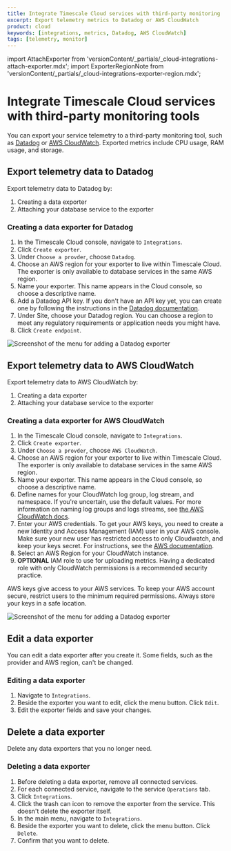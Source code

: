 ```yaml
---
title: Integrate Timescale Cloud services with third-party monitoring
excerpt: Export telemetry metrics to Datadog or AWS CloudWatch
product: cloud
keywords: [integrations, metrics, Datadog, AWS CloudWatch]
tags: [telemetry, monitor]
---
```


import AttachExporter from 'versionContent/_partials/_cloud-integrations-attach-exporter.mdx';
import ExporterRegionNote from 'versionContent/_partials/_cloud-integrations-exporter-region.mdx';

# Integrate Timescale Cloud services with third-party monitoring tools

You can export your service telemetry to a third-party monitoring tool, such as
[Datadog][datadog] or [AWS CloudWatch][cloudwatch]. Exported metrics include
CPU usage, RAM usage, and storage.

## Export telemetry data to Datadog

Export telemetry data to Datadog by:

1.  Creating a data exporter
1.  Attaching your database service to the exporter

<ExporterRegionNote />

<procedure>

### Creating a data exporter for Datadog

1.  In the Timescale Cloud console, navigate to `Integrations`.
1.  Click `Create exporter`.
1.  Under `Choose a provder`, choose `Datadog`.
1.  Choose an AWS region for your exporter to live within Timescale Cloud. The
    exporter is only available to database services in the same AWS region.
1.  Name your exporter. This name appears in the Cloud console, so choose a
    descriptive name.
1.  Add a Datadog API key. If you don't have an API key yet, you can create one
    by following the instructions in the [Datadog documentation][datadog-docs].
1.  Under Site, choose your Datadog region. You can choose a region to meet any
    regulatory requirements or application needs you might have.
1.  Click `Create endpoint`.

<img class="main-content__illustration"
src="https://s3.amazonaws.com/assets.timescale.com/docs/images/tsc-integrations-datadog.png"
alt="Screenshot of the menu for adding a Datadog exporter" />

</procedure>

<AttachExporter />

## Export telemetry data to AWS CloudWatch

Export telemetry data to AWS CloudWatch by:

1.  Creating a data exporter
1.  Attaching your database service to the exporter

<ExporterRegionNote />

<procedure>

### Creating a data exporter for AWS CloudWatch

1.  In the Timescale Cloud console, navigate to `Integrations`.
1.  Click `Create exporter`.
1.  Under `Choose a provder`, choose `AWS CloudWatch`.
1.  Choose an AWS region for your exporter to live within Timescale Cloud. The
    exporter is only available to database services in the same AWS region.
1.  Name your exporter. This name appears in the Cloud console, so choose a
    descriptive name.
1.  Define names for your CloudWatch log group, log stream, and namespace. If
    you're uncertain, use the default values. For more information on naming log
    groups and logs streams, see [the AWS CloudWatch
    docs][cloudwatch-log-naming].
1.  Enter your AWS credentials. To get your AWS keys, you need to create a new
    Identity and Access Management (IAM) user in your AWS console. Make sure
    your new user has restricted access to only Cloudwatch, and keep your keys
    secret. For instructions, see the [AWS documentation][aws-access-keys].
1.  Select an AWS Region for your CloudWatch instance.
1.  **OPTIONAL** IAM role to use for uploading metrics. Having a dedicated role
    with only CloudWatch permissions is a recommended security practice.

<highlight type="warning">
AWS keys give access to your AWS services. To keep your AWS account secure,
restrict users to the minimum required permissions. Always store your keys in a
safe location.
</highlight>

<img class="main-content__illustration"
src="https://s3.amazonaws.com/assets.timescale.com/docs/images/tsc-integrations-cloudwatch.png"
alt="Screenshot of the menu for adding a Datadog exporter" />

</procedure>

<AttachExporter />

## Edit a data exporter

You can edit a data exporter after you create it. Some fields, such as the
provider and AWS region, can't be changed.

<procedure>

### Editing a data exporter

1.  Navigate to `Integrations`.
1.  Beside the exporter you want to edit, click the menu button. Click `Edit`.
1.  Edit the exporter fields and save your changes.

</procedure>

## Delete a data exporter

Delete any data exporters that you no longer need.

<procedure>

### Deleting a data exporter

1.  Before deleting a data exporter, remove all connected services.
1.  For each connected service, navigate to the service `Operations` tab.
1.  Click `Integrations`.
1.  Click the trash can icon to remove the exporter from the service. This
    doesn't delete the exporter itself.
1.  In the main menu, navigate to `Integrations`.
1.  Beside the exporter you want to delete, click the menu button. Click
    `Delete`.
1.  Confirm that you want to delete.

</procedure>

[aws-access-keys]: https://docs.aws.amazon.com/IAM/latest/UserGuide/id_users_create.html#id_users_create_console
[cloudwatch]: https://aws.amazon.com/cloudwatch/
[cloudwatch-log-naming]: https://docs.aws.amazon.com/AmazonCloudWatch/latest/logs/Working-with-log-groups-and-streams.html
[datadog]: https://www.datadoghq.com
[datadog-docs]: https://docs.datadoghq.com/account_management/api-app-keys/#add-an-api-key-or-client-token
